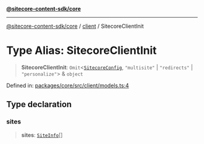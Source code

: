 [**@sitecore-content-sdk/core**](../../README.md)

***

[@sitecore-content-sdk/core](../../README.md) / [client](../README.md) / SitecoreClientInit

# Type Alias: SitecoreClientInit

> **SitecoreClientInit**: `Omit`\<[`SitecoreConfig`](../../config/type-aliases/SitecoreConfig.md), `"multisite"` \| `"redirects"` \| `"personalize"`\> & `object`

Defined in: [packages/core/src/client/models.ts:4](https://github.com/Sitecore/content-sdk/blob/583ad5957e2a493b98fa21293939a57df8afd235/packages/core/src/client/models.ts#L4)

## Type declaration

### sites

> **sites**: [`SiteInfo`](../../site/type-aliases/SiteInfo.md)[]
